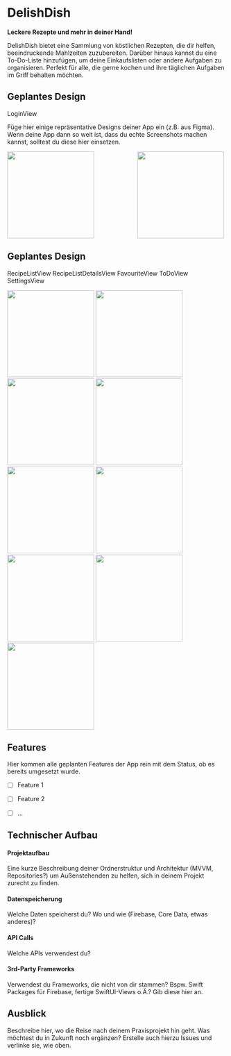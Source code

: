 # DelishDish

**Leckere Rezepte und mehr in deiner Hand!**

DelishDish bietet eine Sammlung von köstlichen Rezepten, die dir helfen, beeindruckende Mahlzeiten zuzubereiten. 
Darüber hinaus kannst du eine To-Do-Liste hinzufügen, um deine Einkaufslisten oder andere Aufgaben zu organisieren. 
Perfekt für alle, die gerne kochen und ihre täglichen Aufgaben im Griff behalten möchten.

## Geplantes Design
LoginView

Füge hier einige repräsentative Designs deiner App ein (z.B. aus Figma).
Wenn deine App dann so weit ist, dass du echte Screenshots machen kannst, solltest du diese hier einsetzen.
<div style="display: flex; flex-wrap: wrap; gap: 100px;">
  <img src="./img/DelishDish - LoginView - Anmelden_1.png" style="height: 200px; object-fit: cover;">
  <img src="./img/DelishDish - LoginView - Registieren_2.png" style="height: 200px; object-fit: cover;">
</div>
  
## Geplantes Design
RecipeListView
RecipeListDetailsView
FavouriteView
ToDoView
SettingsView

  
  <p>
  <img src="./img/DelsihDish - RecipesListView_3.png" width="200">
  <img src="./img/DelishDish - RecpeListDetailsView - Ingredient_4.png" width="200">
  <img src="./img/DelishDish - RecpeListDetailsView - Measure_5.png" width="200">
  <img src="./img/DelishDish - RecpeListDetailsView - Instructions_6.png" width="200">
  <img src="./img/DelishDish - RecpeListDetailsView - Instructions mit Favorite_7.png" width="200">
  <img src="./img/DelsihDish - FavouriteView_8.png" width="200">
  <img src="./img/DelsihDish - ToDoView_9.png" width="200">
  <img src="./img/DelsihDish - ToDoView - Sheet_10.png" width="200">
  <img src="./img/DelsihDish - SettingsView_11.png" width="200">
</p>


## Features
Hier kommen alle geplanten Features der App rein mit dem Status, ob es bereits umgesetzt wurde.

- [ ] Feature 1
- [ ] Feature 2
- [ ] ...


## Technischer Aufbau

#### Projektaufbau
Eine kurze Beschreibung deiner Ordnerstruktur und Architektur (MVVM, Repositories?) um Außenstehenden zu helfen, sich in deinem Projekt zurecht zu finden.

#### Datenspeicherung
Welche Daten speicherst du? Wo und wie (Firebase, Core Data, etwas anderes)?

#### API Calls
Welche APIs verwendest du?

#### 3rd-Party Frameworks
Verwendest du Frameworks, die nicht von dir stammen? Bspw. Swift Packages für Firebase, fertige SwiftUI-Views o.Ä.? Gib diese hier an.


## Ausblick
Beschreibe hier, wo die Reise nach deinem Praxisprojekt hin geht. Was möchtest du in Zukunft noch ergänzen? Erstelle auch hierzu Issues und verlinke sie, wie oben.
 
